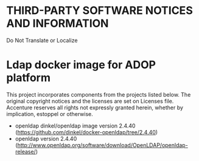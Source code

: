 # THIRD-PARTY SOFTWARE NOTICES AND INFORMATION
Do Not Translate or Localize

# Ldap docker image for ADOP platform
This project incorporates components from the projects listed below. The original copyright notices and the licenses are set on Licenses file. Accenture reserves all rights not expressly granted herein, whether by implication, estoppel or otherwise.

- openldap dinkel/openldap image version 2.4.40 (https://github.com/dinkel/docker-openldap/tree/2.4.40)
- openldap version 2.4.40 (http://www.openldap.org/software/download/OpenLDAP/openldap-release/)
